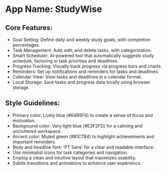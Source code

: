 # **App Name**: StudyWise

## Core Features:

- Goal Setting: Define daily and weekly study goals, with completion percentages.
- Task Management: Add, edit, and delete tasks, with categorization.
- Smart Scheduler: AI-powered tool that automatically suggests study schedule, factoring in task priorities and deadlines.
- Progress Tracking: Visually track progress via progress bars and charts.
- Reminders: Set up notifications and reminders for tasks and deadlines.
- Calendar View: View tasks and deadlines in a calendar format.
- Local Storage: Save tasks and progress data locally using browser storage.

## Style Guidelines:

- Primary color: Lively blue (#64B5F6) to create a sense of focus and motivation.
- Background color: Very light blue (#E3F2FD) for a calming and uncluttered workspace.
- Accent color: Muted green (#81C784) to highlight achievements and important reminders.
- Body and headline font: 'PT Sans' for a clear and readable interface.
- Use minimalist icons for task categories and navigation.
- Employ a clean and intuitive layout that maximizes usability.
- Subtle transitions and animations to enhance user experience.